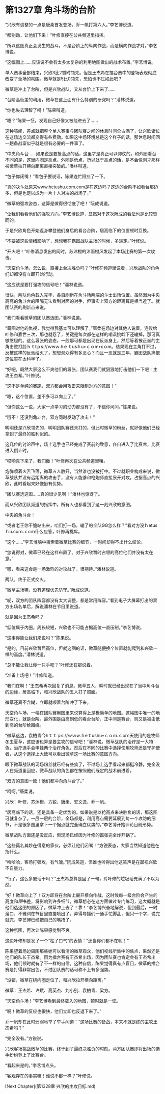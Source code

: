 # 第1327章 角斗场的台阶

“兴欣有调整的一点是唐柔首发登场，乔一帆打第六人。”李艺博说道。

“都别动，让他们下来！”叶修直接在公共频道里指挥。

“所以这图真正会发生的战斗，不是台阶上的纵向作战，而是横向作战才对。”李艺博说。

“这幅图上……应该说不会有太多太复杂的利用地图做出的战术布置。”李艺博说。

单人赛事全部结束，兴欣3比2暂时领先。但是王杰希在擂台赛中的登场表现彻底改变了全场的氛围。微草就是5比0领先，恐怕也不过如此吧？

微草是冲上了台阶，但是兴欣战队，又从台阶上下来了……

“台阶高低差的利用，微草在这上面有什么特别的研究吗？”潘林说道。

“你也失去理智了吗！”陈果叫道。

“嗯？”陈果一怔，发现自己好像又被绕进去了……

这种喧闹，差点就把整个单人赛事与团队赛之间的休息时间全占满了，让兴欣诸位在这场边交流都变得有些费劲。如果这中场环境总是这个样子的话，那休息时间回一趟备战室似乎就是很有必要的一件事了。

“中央角斗台……如果说是要抢高点的话，这里才是真正可以仰仗的。和外圈看台不同的是，这里内圈是高点，外圈是低点，所以处于高点的话，是不会像刚才那样被微草拉开横向距离直接突破的。”潘林叫道。

“包子你闭嘴！”看包子要说话，陈果连忙阻挡了一下。

“真的决斗处原来www.hetushu.com.com是在这边吗？这边的台阶不如看台那边多，但是也足以成为一片十人对决的战场了。”

“微草的强攻姿态，这算是做得很彻底了吧！”阮成说道。

“让我们看看他们的强攻方向。”李艺博说道，显然对于这次阮成的看法也是比较赞同的。

于是兴欣角色开始返身攀登他们身后的看台台阶，居高临下的位置顿时互换。

“不要被这些情绪影响了，想想我在霸图战队主场的时候，多淡定。”叶修说。

“开火吧！”叶修消息发出的同时，苏沐橙的沐雨橙风发起了本场比赛的第一次攻击。

“天空角斗场，怎么说，直接上台决胜负吗？”叶修在频道里说着，兴欣战队的角色们却都没有立即开始行动。

“这应该是要打强攻的信号吧！”潘林说道。

很快，两队角色载入完毕，各自刷新在角斗场两端的斗士出场位置。虽然因为中央高高的角斗台的阻隔无法看到对面的对手，但事实上双方的距离算是相当近了。就团队赛的刷新点来说。

“我们看看微草的团队赛选图。”潘林说道。

“霸图对他的仇视，我觉得我基本可以理解了。”唐柔在场边对其他人说着。连败给叶修和嘉世三次，那也就忍了，关键是每次都在这样的嘲讽挑衅下还输掉，那可真够憋屈的。这么嚣张的姿态，一般那可都是出现在反派身上，然后等着被正派的主角击败打脸ｈｔtｐs://ｗwｗ.hｅｔusｈu•ｃｏm•cｏm。结果现在主角打不过，反被这样的反派给灭了，想想观众得有多恶心？而且一恶就是三年，霸图战队痛恨这位实在太科学了。

“好吧，既然大家这么不爽他们的嚣张，团队赛我们就狠狠地打击他们一下吧！主攻王杰希。”叶修说。

“这不是单纯的赛跑，双方都会用攻击来限制对方的意图！”

“嗯，这个位置，差不多可以向上了。”

“但你这么一说，大家一点学习的动力都没有了，不信你问问。”陈果说。

“哦不！还没到角斗台，双方同时发动了攻击！”

明明还是兴欣领先的，明明团队赛还未打的，但此时微草的粉丝，就好像他们已经拿到了最终的胜利似的。

这几位的讨论声中，场上选手也已经完成了赛前的致意，各自进入了比赛席，比赛进入倒计时。

“哎哟真下来了，我们撤！”叶修再次在公共频道里嚷。

炮弹喷着火舌飞落，微草五人散开，当然谁也没被打中。不过就职业构成来说，微草战队并没有远距离的攻击手，没有人能够和枪炮师直接展开对攻。占据高点的兴欣，此时看起来好像挺有优势。

“团队赛选这图……真的很少见啊！”潘林也惊讶了。

而从兴欣团队频道的指挥中，所有人也都看到了这一刻兴欣的意图。

中央的角斗台！

“或者老王你干脆站出来，咱们打一场，输了的全队GG怎么样？”看对方没ｈetusｈu.coｍ.ｃoｍ什么应答，叶修再挑衅。

“这个……”李艺博脑中搜索着微草比赛的细节，一时间却得不出什么结论。

“您说得对，微草已经在这样布置了。对于兴欣暂时占领的高位他们并没有太在意。”

“嗯，看来这会是一场激烈的对攻战了，很期待。”潘林说道。

两队，终于正式交火。

“微草主场嘛，没有道理优先防守。”阮成说道。

“呃，双方的团队阵容都没有太大调整，都是常用阵容。”看到电子大屏幕打出的双方出场名单后，解说潘林在节目里说道。

就是因为王杰希吗？

“低位属于内圈，周长较短，兴欣也不可能占据高位一直压制。”李艺博说。

“这事你能让我们来说吗？”陈果说。

“是的，目前兴欣暂居高位，但就这图的话，微草随便换个位置就能爬到和兴欣一样的高度。”潘林说道。

“总不能让我让你一只手吧？”叶修还在那说着。

“准备上场吧！”叶修叫道。

“我们在啊！”王杰希再次回复了消息。微草五人，瞬时就已经出现在了当中角斗台的边缘，居高临下，和兴欣战队的五人打了照面。

微草还真不含糊，立即就顺着台阶冲了下来。

天空角斗场，一幅在团队赛用图里来说算得上是极简单的地图。这幅图中唯一的地形变化，就是台阶。最外围是由高到低的看台台阶，正中间是赛台，则又是被由低到高的台阶给围绕。

“微草这边，袁柏青今hｔｔｐs://ｗｗw.ｈeｔushu•ｃｏｍ.ｃoｍ天使用的是牧师冬虫夏草，这应该也算是要主攻的信号吧！”潘林说。微草战队的治疗是一大特色，治疗选手会申挂两个治疗角色，然后在不同的比赛中选择使用牧师还是守护使者，从这个选择上大致可以看出微草这一场比赛的意图方向。

眼下微草战队的现场粉丝就已经有些疯了，不过场上选手看起来都挺冷静，完全没人在频道里回应，微草战队的角色都在按照他们既定的战术前进着。

“双方的意图一致！他们都冲向角斗台了。”

“呵呵。”唐柔说。

兴欣：叶修、苏沐橙、方锐、唐柔、安文逸、乔一帆。

“居高临下的话，还是具备一定优势的。如果说是以抢高点来决胜负的话，那这图可就复杂了。一层一层的台阶，全场都是，利用高点需要延展到每一个攻防的细节，不是很多图里拿下一个据点就完全确立优势的。”李艺博开始评论目前形势。

微草战队方面还是没反应，但现场已经因为叶修的嚣张完全炸开锅了。

“这些莫名其妙在得意的家伙，必须让他们闭嘴！”方锐表态，大家当然知道他是在指什么。

“哈哈哈，客场打强攻，有气魄。”阮成笑道，但谁也听得出他这笑声是在鄙视兴欣不自量力。

“行了，这么多废话干吗？”王杰希总算是回了一句，对叶修的垃圾话充满了不以为然。

“好！微草向上了！双方即将在台阶上展开横向作战，这时候每一级台阶会产生的高度和*图*书差，将影响到许多细节，微草想必在这方面做过专门练习，这大概就是他们选这图的原因了。微草冲上去了！靠！”李艺博兴奋地解说，但到最后，一时溜口，不雅词在节目里直接喷出了，弄得导播们一通手忙脚乱，但只一个字，说完就完，李艺博已经把自己的嘴捂了。

这种氛围，再次让陈果感觉到不爽。

这边叶修却是发了一个“松了口气”的表情：“还当你们都不在呢！”

陈果望着场边周围那些她可以看清的微草观众，他们视线所集中的焦点，果然还是他们的队长王杰希。因为擂台赛有王杰希出场，因为团队赛也肯定会有王杰希出场，他们顿时就有了不一样的自信。这种自信，陈果觉得真有点盲目，微草的擂台赛是打得非常出色，不过团队赛的话可称不上有多强势。

“没错，微草在绕内圈走位了，和兴欣拉开横向距离。”

微草：王杰希、许斌、高英杰、刘小别、袁柏青、梁方。

“天空角斗场！”李艺博看到最终载入的地图，顿时就是一怔。

“啊！微草的反应也很快，他们立即也反退下来了。”

乔一帆却在此时弱弱地举了举手问道：“这场比赛的备战，本来不就是练的主攻王杰希吗？”

“完全没有。”方锐说。

兴欣客场挑战微草的比赛，终于到了最终决胜负的时刻。两方团队赛即将出场的选手纷纷登上了比赛台。

“看起来是的。”李艺博点头。

“客观存在的事实嘛！谁说不都一样？”叶修说。



[Next Chapter](第1328章 兴欣的主攻目标.md)